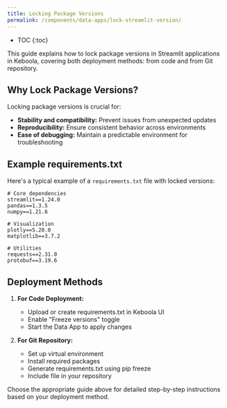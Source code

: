 ```yaml
---
title: Locking Package Versions
permalink: /components/data-apps/lock-streamlit-version/
---
```


* TOC
{:toc}

This guide explains how to lock package versions in Streamlit applications in Keboola, covering both deployment methods: from code and from Git repository.

## Why Lock Package Versions?

Locking package versions is crucial for:
- **Stability and compatibility:** Prevent issues from unexpected updates
- **Reproducibility:** Ensure consistent behavior across environments
- **Ease of debugging:** Maintain a predictable environment for troubleshooting

## Example requirements.txt

Here's a typical example of a `requirements.txt` file with locked versions:

```
# Core dependencies
streamlit==1.24.0
pandas==1.3.5
numpy==1.21.6

# Visualization
plotly==5.20.0
matplotlib==3.7.2

# Utilities
requests==2.31.0
protobuf==3.19.6
```

## Deployment Methods

1. **For Code Deployment:**
   - Upload or create requirements.txt in Keboola UI
   - Enable "Freeze versions" toggle
   - Start the Data App to apply changes

2. **For Git Repository:**
   - Set up virtual environment
   - Install required packages
   - Generate requirements.txt using pip freeze
   - Include file in your repository

Choose the appropriate guide above for detailed step-by-step instructions based on your deployment method.
